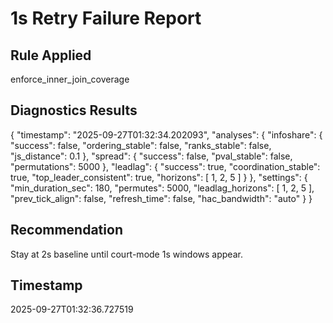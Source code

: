 # 1s Retry Failure Report

## Rule Applied
enforce_inner_join_coverage

## Diagnostics Results
{
  "timestamp": "2025-09-27T01:32:34.202093",
  "analyses": {
    "infoshare": {
      "success": false,
      "ordering_stable": false,
      "ranks_stable": false,
      "js_distance": 0.1
    },
    "spread": {
      "success": false,
      "pval_stable": false,
      "permutations": 5000
    },
    "leadlag": {
      "success": true,
      "coordination_stable": true,
      "top_leader_consistent": true,
      "horizons": [
        1,
        2,
        5
      ]
    }
  },
  "settings": {
    "min_duration_sec": 180,
    "permutes": 5000,
    "leadlag_horizons": [
      1,
      2,
      5
    ],
    "prev_tick_align": false,
    "refresh_time": false,
    "hac_bandwidth": "auto"
  }
}

## Recommendation
Stay at 2s baseline until court-mode 1s windows appear.

## Timestamp
2025-09-27T01:32:36.727519
